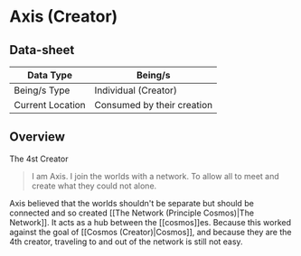 # Axis (Creator)

## Data-sheet

| Data Type | Being/s |
| --- | --- |
| Being/s Type | Individual (Creator) |
| Current Location | Consumed by their creation |

## Overview

The 4st Creator

> I am Axis. I join the worlds with a network. To allow all to meet and create what they could not alone.

Axis believed that the worlds shouldn't be separate but should be connected and so created [[The Network (Principle Cosmos)|The Network]]. It acts as a hub between the [[cosmos]]es. Because this worked against the goal of [[Cosmos (Creator)|Cosmos]], and because they are the 4th creator, traveling to and out of the network is still not easy.

